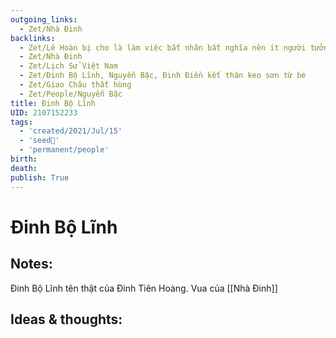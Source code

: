 ```yaml
---
outgoing_links:
  - Zet/Nhà Đinh
backlinks:
  - Zet/Lê Hoàn bị cho là làm việc bất nhân bất nghĩa nên ít người tưởng nhớ
  - Zet/Nhà Đinh
  - Zet/Lịch Sử Việt Nam
  - Zet/Đinh Bộ Lĩnh, Nguyễn Bặc, Đinh Điền kết thân keo sơn từ bé
  - Zet/Giao Châu thất hùng
  - Zet/People/Nguyễn Bặc
title: Đinh Bộ Lĩnh
UID: 2107152233
tags:
  - 'created/2021/Jul/15'
  - 'seed🥜'
  - 'permanent/people'
birth: 
death: 
publish: True
---
```

# Đinh Bộ Lĩnh

## Notes:

Đinh Bộ Lĩnh tên thật của Đinh Tiên Hoàng. Vua của [[Nhà Đinh]]

## Ideas & thoughts:

